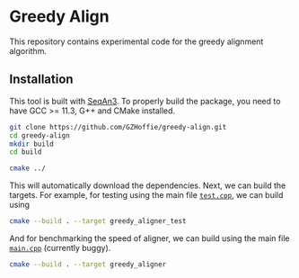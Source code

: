 # Greedy Align

This repository contains experimental code for the greedy alignment algorithm.

## Installation

This tool is built with [SeqAn3](https://docs.seqan.de/seqan/3-master-user/index.html). To properly build the package, you need to have GCC >= 11.3, G++ and CMake installed.

```bash
git clone https://github.com/GZHoffie/greedy-align.git
cd greedy-align
mkdir build
cd build

cmake ../
```

This will automatically download the dependencies. Next, we can build the targets. For example, for testing using the main file [`test.cpp`](./test.cpp), we can build using 

```bash
cmake --build . --target greedy_aligner_test
```

And for benchmarking the speed of aligner, we can build using the main file [`main.cpp`](./main.cpp) (currently buggy).

```bash
cmake --build . --target greedy_aligner
```

